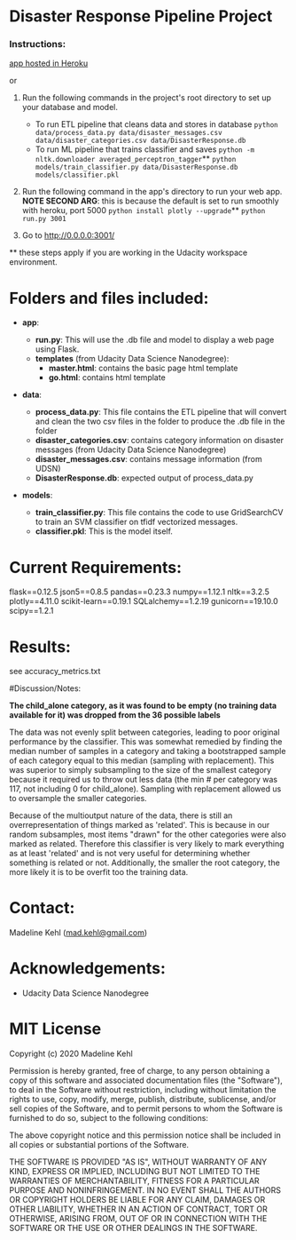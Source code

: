 # Disaster Response Pipeline Project

### Instructions:
[app hosted in Heroku](https://protected-waters-31003.herokuapp.com/)

or

1. Run the following commands in the project's root directory to set up your database and model.

    - To run ETL pipeline that cleans data and stores in database
        `python data/process_data.py data/disaster_messages.csv data/disaster_categories.csv data/DisasterResponse.db`
    - To run ML pipeline that trains classifier and saves
    	`python -m nltk.downloader averaged_perceptron_tagger`**
        `python models/train_classifier.py data/DisasterResponse.db models/classifier.pkl`

2. Run the following command in the app's directory to run your web app. **NOTE SECOND ARG**: this is because the default is set to run smoothly with heroku, port 5000
    `python install plotly --upgrade`**
    `python run.py 3001`

3. Go to http://0.0.0.0:3001/

** these steps apply if you are working in the Udacity workspace environment. 


# Folders and files included:

* **app**:
	* **run.py**:  This will use the .db file and model to display a web page using Flask.  
	* **templates** (from Udacity Data Science Nanodegree):
		* **master.html**: contains the basic page html template
		* **go.html**: contains html template  
* **data**:  
	* **process_data.py**: This file contains the ETL pipeline that will convert and clean the two csv files in the folder to produce the .db file in the folder
	* **disaster_categories.csv**:  contains category information on disaster messages (from Udacity Data Science Nanodegree)
	* **disaster_messages.csv**: contains message information (from UDSN) 
	* **DisasterResponse.db**: expected output of process_data.py
  
* **models**: 
	* **train_classifier.py**: This file contains the code to use GridSearchCV to train an SVM classifier on tfidf vectorized messages.
	* **classifier.pkl**: This is the model itself.

# Current Requirements:
flask==0.12.5
json5==0.8.5
pandas==0.23.3
numpy==1.12.1
nltk==3.2.5
plotly==4.11.0
scikit-learn==0.19.1
SQLalchemy==1.2.19
gunicorn==19.10.0
scipy==1.2.1

# Results:
  
see accuracy_metrics.txt

#Discussion/Notes:

**The child_alone category, as it was found to be empty (no training data available for it) was dropped from the 36 possible labels**

The data was not evenly split between categories, leading to poor original performance by the classifier.  This was somewhat remedied by finding the median number of samples in a category and taking a bootstrapped sample of each category equal to this median (sampling with replacement). This was superior to simply subsampling to the size of the smallest category because it required us to throw out less data (the min # per category was 117, not including 0 for child_alone). Sampling with replacement allowed us to oversample the smaller categories. 

Because of the multioutput nature of the data, there is still an overrepresentation of things marked as 'related'. This is because in our random subsamples, most items "drawn" for the other categories were also marked as related. Therefore this classifier is very likely to mark everything as at least 'related' and is not very useful for determining whether something is related or not. Additionally, the smaller the root category, the more likely it is to be overfit too the training data.  
 
# Contact: 

Madeline Kehl (mad.kehl@gmail.com)

# Acknowledgements:

* Udacity Data Science Nanodegree



# MIT License

Copyright (c) 2020 Madeline Kehl

Permission is hereby granted, free of charge, to any person obtaining a copy
of this software and associated documentation files (the "Software"), to deal
in the Software without restriction, including without limitation the rights
to use, copy, modify, merge, publish, distribute, sublicense, and/or sell
copies of the Software, and to permit persons to whom the Software is
furnished to do so, subject to the following conditions:

The above copyright notice and this permission notice shall be included in all
copies or substantial portions of the Software.

THE SOFTWARE IS PROVIDED "AS IS", WITHOUT WARRANTY OF ANY KIND, EXPRESS OR
IMPLIED, INCLUDING BUT NOT LIMITED TO THE WARRANTIES OF MERCHANTABILITY,
FITNESS FOR A PARTICULAR PURPOSE AND NONINFRINGEMENT. IN NO EVENT SHALL THE
AUTHORS OR COPYRIGHT HOLDERS BE LIABLE FOR ANY CLAIM, DAMAGES OR OTHER
LIABILITY, WHETHER IN AN ACTION OF CONTRACT, TORT OR OTHERWISE, ARISING FROM,
OUT OF OR IN CONNECTION WITH THE SOFTWARE OR THE USE OR OTHER DEALINGS IN THE
SOFTWARE.

